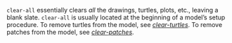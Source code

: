 `clear-all` essentially clears *all* the drawings, turtles, plots, etc., leaving a blank slate. `clear-all` is usually located at the beginning of a model’s setup procedure. To remove turtles from the model, see [*clear-turtles*](http://ccl.northwestern.edu/netlogo/docs/dictionary.html#clear-turtles). To remove patches from the model, see [*clear-patches*](http://ccl.northwestern.edu/netlogo/docs/dictionary.html#clear-patches).
